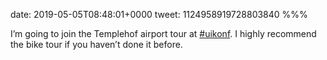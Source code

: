 date: 2019-05-05T08:48:01+0000
tweet: 1124958919728803840
%%%

I’m going to join the Templehof airport tour at [#uikonf](https://twitter.com/hashtag/uikonf). I highly recommend the bike tour if you haven’t done it before.

